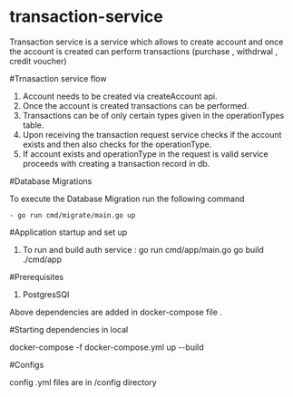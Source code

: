 # transaction-service

Transaction service is a service which allows to create account and once the account is created can perform
transactions (purchase , withdrwal , credit voucher)

#Trnasaction service flow

1. Account needs to be created via createAccount api.
2. Once the account is created transactions can be performed.
3. Transactions can be of only certain types given in the operationTypes table.
4. Upon receiving the transaction request service checks if the account exists and then also checks for the operationType.
5. If account exists and operationType in the request is valid service proceeds with creating a transaction record in db.

#Database Migrations

 To execute the Database Migration run the following command 

    - go run cmd/migrate/main.go up


#Application startup and set up

1. To run and build auth service :
   go run cmd/app/main.go
   go build ./cmd/app

   
#Prerequisites

1. PostgresSQl


Above dependencies are added in docker-compose file .

#Starting dependencies in local

docker-compose -f docker-compose.yml up --build

#Configs

config .yml files are in /config directory